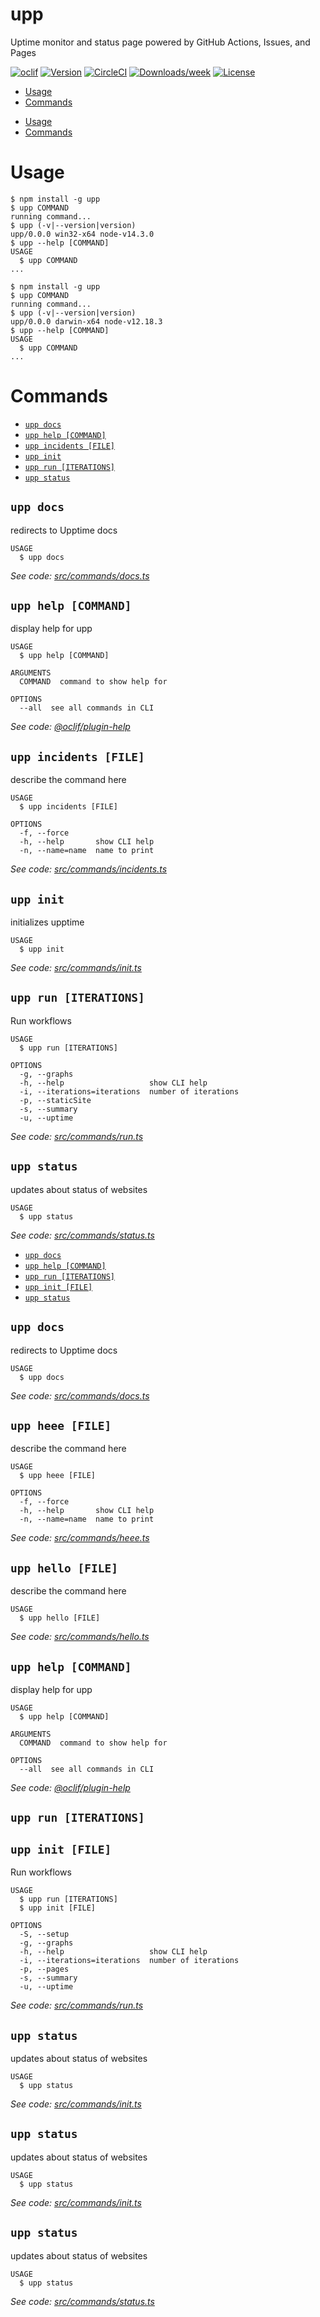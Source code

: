 upp
===

Uptime monitor and status page powered by GitHub Actions, Issues, and Pages

[![oclif](https://img.shields.io/badge/cli-oclif-brightgreen.svg)](https://oclif.io)
[![Version](https://img.shields.io/npm/v/upp.svg)](https://npmjs.org/package/upp)
[![CircleCI](https://circleci.com/gh/upptime/cli/tree/master.svg?style=shield)](https://circleci.com/gh/upptime/cli/tree/master)
[![Downloads/week](https://img.shields.io/npm/dw/upp.svg)](https://npmjs.org/package/upp)
[![License](https://img.shields.io/npm/l/upp.svg)](https://github.com/upptime/cli/blob/master/package.json)

<!-- toc -->
* [Usage](#usage)
* [Commands](#commands)
<!-- tocstop -->
* [Usage](#usage)
* [Commands](#commands)
<!-- tocstop -->
# Usage
<!-- usage -->
```sh-session
$ npm install -g upp
$ upp COMMAND
running command...
$ upp (-v|--version|version)
upp/0.0.0 win32-x64 node-v14.3.0
$ upp --help [COMMAND]
USAGE
  $ upp COMMAND
...
```
<!-- usagestop -->
```sh-session
$ npm install -g upp
$ upp COMMAND
running command...
$ upp (-v|--version|version)
upp/0.0.0 darwin-x64 node-v12.18.3
$ upp --help [COMMAND]
USAGE
  $ upp COMMAND
...
```
<!-- usagestop -->
# Commands
<!-- commands -->
* [`upp docs`](#upp-docs)
* [`upp help [COMMAND]`](#upp-help-command)
* [`upp incidents [FILE]`](#upp-incidents-file)
* [`upp init`](#upp-init)
* [`upp run [ITERATIONS]`](#upp-run-iterations)
* [`upp status`](#upp-status)

## `upp docs`

redirects to Upptime docs

```
USAGE
  $ upp docs
```

_See code: [src/commands/docs.ts](https://github.com/upptime/cli/blob/v0.0.0/src/commands/docs.ts)_

## `upp help [COMMAND]`

display help for upp

```
USAGE
  $ upp help [COMMAND]

ARGUMENTS
  COMMAND  command to show help for

OPTIONS
  --all  see all commands in CLI
```

_See code: [@oclif/plugin-help](https://github.com/oclif/plugin-help/blob/v3.2.3/src/commands/help.ts)_

## `upp incidents [FILE]`

describe the command here

```
USAGE
  $ upp incidents [FILE]

OPTIONS
  -f, --force
  -h, --help       show CLI help
  -n, --name=name  name to print
```

_See code: [src/commands/incidents.ts](https://github.com/upptime/cli/blob/v0.0.0/src/commands/incidents.ts)_

## `upp init`

initializes upptime

```
USAGE
  $ upp init
```

_See code: [src/commands/init.ts](https://github.com/upptime/cli/blob/v0.0.0/src/commands/init.ts)_

## `upp run [ITERATIONS]`

Run workflows

```
USAGE
  $ upp run [ITERATIONS]

OPTIONS
  -g, --graphs
  -h, --help                   show CLI help
  -i, --iterations=iterations  number of iterations
  -p, --staticSite
  -s, --summary
  -u, --uptime
```

_See code: [src/commands/run.ts](https://github.com/upptime/cli/blob/v0.0.0/src/commands/run.ts)_

## `upp status`

updates about status of websites

```
USAGE
  $ upp status
```

_See code: [src/commands/status.ts](https://github.com/upptime/cli/blob/v0.0.0/src/commands/status.ts)_
<!-- commandsstop -->
* [`upp docs`](#upp-docs)
* [`upp help [COMMAND]`](#upp-help-command)
* [`upp run [ITERATIONS]`](#upp-run-iterations)
* [`upp init [FILE]`](#upp-init-file)
* [`upp status`](#upp-status)

## `upp docs`

redirects to Upptime docs

```
USAGE
  $ upp docs
```

_See code: [src/commands/docs.ts](https://github.com/upptime/cli/blob/v0.0.0/src/commands/docs.ts)_

## `upp heee [FILE]`

describe the command here

```
USAGE
  $ upp heee [FILE]

OPTIONS
  -f, --force
  -h, --help       show CLI help
  -n, --name=name  name to print
```

_See code: [src/commands/heee.ts](https://github.com/upptime/cli/blob/v0.0.0/src/commands/heee.ts)_

## `upp hello [FILE]`

describe the command here

```
USAGE
  $ upp hello [FILE]
```

_See code: [src/commands/hello.ts](https://github.com/upptime/cli/blob/v0.0.0/src/commands/hello.ts)_

## `upp help [COMMAND]`

display help for upp

```
USAGE
  $ upp help [COMMAND]

ARGUMENTS
  COMMAND  command to show help for

OPTIONS
  --all  see all commands in CLI
```

_See code: [@oclif/plugin-help](https://github.com/oclif/plugin-help/blob/v3.2.2/src/commands/help.ts)_

## `upp run [ITERATIONS]`
## `upp init [FILE]`

Run workflows

```
USAGE
  $ upp run [ITERATIONS]
  $ upp init [FILE]

OPTIONS
  -S, --setup
  -g, --graphs
  -h, --help                   show CLI help
  -i, --iterations=iterations  number of iterations
  -p, --pages
  -s, --summary
  -u, --uptime
```

_See code: [src/commands/run.ts](https://github.com/upptime/cli/blob/v0.0.0/src/commands/run.ts)_

## `upp status`

updates about status of websites

```
USAGE
  $ upp status
```

_See code: [src/commands/init.ts](https://github.com/upptime/cli/blob/v0.0.0/src/commands/init.ts)_

## `upp status`

updates about status of websites

```
USAGE
  $ upp status
```

_See code: [src/commands/init.ts](https://github.com/upptime/cli/blob/v0.0.0/src/commands/init.ts)_

## `upp status`

updates about status of websites

```
USAGE
  $ upp status
```

_See code: [src/commands/status.ts](https://github.com/upptime/cli/blob/v0.0.0/src/commands/status.ts)_
<!-- commandsstop -->

